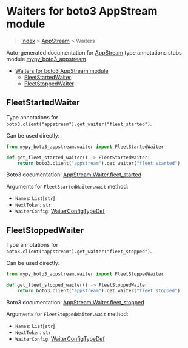 # Waiters for boto3 AppStream module

> [Index](../README.md) > [AppStream](./README.md) > Waiters

Auto-generated documentation for
[AppStream](https://boto3.amazonaws.com/v1/documentation/api/latest/reference/services/appstream.html#AppStream)
type annotations stubs module
[mypy_boto3_appstream](https://pypi.org/project/mypy-boto3-appstream/).

- [Waiters for boto3 AppStream module](#waiters-for-boto3-appstream-module)
  - [FleetStartedWaiter](#fleetstartedwaiter)
  - [FleetStoppedWaiter](#fleetstoppedwaiter)

## FleetStartedWaiter

Type annotations for `boto3.client("appstream").get_waiter("fleet_started")`.

Can be used directly:

```python
from mypy_boto3_appstream.waiter import FleetStartedWaiter

def get_fleet_started_waiter() -> FleetStartedWaiter:
    return boto3.client("appstream").get_waiter("fleet_started")
```

Boto3 documentation:
[AppStream.Waiter.fleet_started](https://boto3.amazonaws.com/v1/documentation/api/latest/reference/services/appstream.html#AppStream.Waiter.fleet_started)

Arguments for `FleetStartedWaiter.wait` method:

- `Names`: `List`\[`str`\]
- `NextToken`: `str`
- `WaiterConfig`:
  [WaiterConfigTypeDef](https://vemel.github.io/boto3_stubs_docs/mypy_boto3_appstream/type_defs.html#waiterconfigtypedef)

## FleetStoppedWaiter

Type annotations for `boto3.client("appstream").get_waiter("fleet_stopped")`.

Can be used directly:

```python
from mypy_boto3_appstream.waiter import FleetStoppedWaiter

def get_fleet_stopped_waiter() -> FleetStoppedWaiter:
    return boto3.client("appstream").get_waiter("fleet_stopped")
```

Boto3 documentation:
[AppStream.Waiter.fleet_stopped](https://boto3.amazonaws.com/v1/documentation/api/latest/reference/services/appstream.html#AppStream.Waiter.fleet_stopped)

Arguments for `FleetStoppedWaiter.wait` method:

- `Names`: `List`\[`str`\]
- `NextToken`: `str`
- `WaiterConfig`:
  [WaiterConfigTypeDef](https://vemel.github.io/boto3_stubs_docs/mypy_boto3_appstream/type_defs.html#waiterconfigtypedef)
